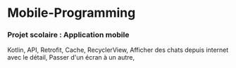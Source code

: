 # Mobile-Programming

### Projet scolaire : Application mobile
 Kotlin, API, Retrofit, Cache, RecyclerView, Afficher des chats depuis internet avec le détail, Passer d'un écran à un autre, 

